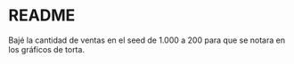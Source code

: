 # README

Bajé la cantidad de ventas en el seed de 1.000 a 200 para que se notara en los gráficos de torta.
